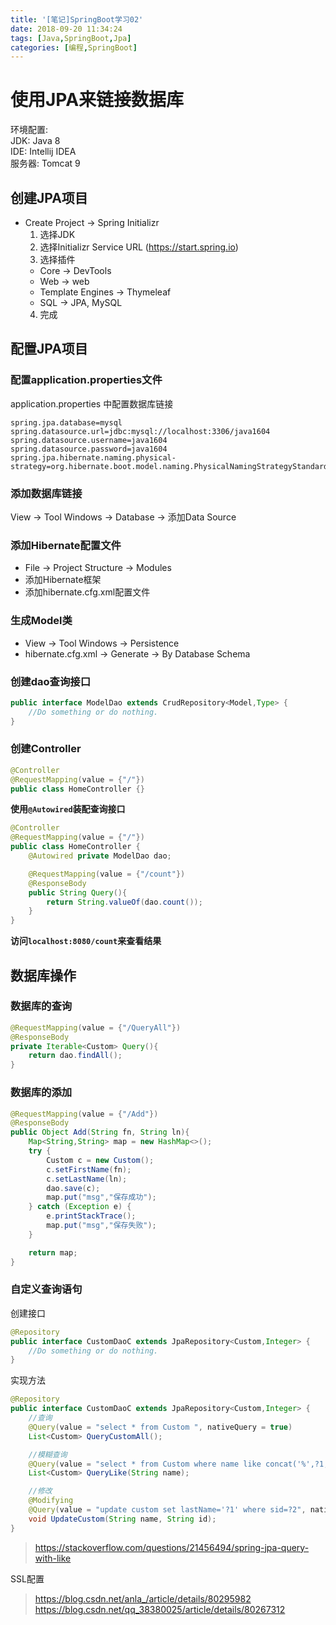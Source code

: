 ```yaml
---
title: '[笔记]SpringBoot学习02'
date: 2018-09-20 11:34:24
tags: [Java,SpringBoot,Jpa]
categories: [编程,SpringBoot]
---
```


# 使用JPA来链接数据库
环境配置:  
JDK: Java 8  
IDE: Intellij IDEA  
服务器: Tomcat 9

## 创建JPA项目
- Create Project -> Spring Initializr
  1. 选择JDK
  2. 选择Initializr Service URL (https://start.spring.io)
  3. 选择插件
    - Core -> DevTools
    - Web -> web
    - Template Engines -> Thymeleaf
    - SQL -> JPA, MySQL
  4. 完成

## 配置JPA项目
### 配置application.properties文件
application.properties 中配置数据库链接
```properties
spring.jpa.database=mysql
spring.datasource.url=jdbc:mysql://localhost:3306/java1604
spring.datasource.username=java1604
spring.datasource.password=java1604
spring.jpa.hibernate.naming.physical-strategy=org.hibernate.boot.model.naming.PhysicalNamingStrategyStandardImpl
```

<!-- more -->

### 添加数据库链接
View -> Tool Windows -> Database -> 添加Data Source

### 添加Hibernate配置文件
- File -> Project Structure -> Modules
- 添加Hibernate框架
- 添加hibernate.cfg.xml配置文件

### 生成Model类
- View -> Tool Windows -> Persistence
- hibernate.cfg.xml -> Generate -> By Database Schema

### 创建dao查询接口
```java
public interface ModelDao extends CrudRepository<Model,Type> {
    //Do something or do nothing.
}
```

### 创建Controller
```java
@Controller
@RequestMapping(value = {"/"})
public class HomeController {}
```
**使用`@Autowired`装配查询接口**

```java
@Controller
@RequestMapping(value = {"/"})
public class HomeController {
    @Autowired private ModelDao dao;

    @RequestMapping(value = {"/count"})
    @ResponseBody
    public String Query(){
        return String.valueOf(dao.count());
    }
}
```

**访问`localhost:8080/count`来查看结果**

## 数据库操作
### 数据库的查询
```java
@RequestMapping(value = {"/QueryAll"})
@ResponseBody
private Iterable<Custom> Query(){
    return dao.findAll();
}
```

### 数据库的添加
```java
@RequestMapping(value = {"/Add"})
@ResponseBody
public Object Add(String fn, String ln){
    Map<String,String> map = new HashMap<>();
    try {
        Custom c = new Custom();
        c.setFirstName(fn);
        c.setLastName(ln);
        dao.save(c);
        map.put("msg","保存成功");
    } catch (Exception e) {
        e.printStackTrace();
        map.put("msg","保存失败");
    }

    return map;
}
```

### 自定义查询语句
创建接口
```java
@Repository
public interface CustomDaoC extends JpaRepository<Custom,Integer> {
    //Do something or do nothing.
}
```

实现方法
```java
@Repository
public interface CustomDaoC extends JpaRepository<Custom,Integer> {
    //查询
    @Query(value = "select * from Custom ", nativeQuery = true)
    List<Custom> QueryCustomAll();

    //模糊查询
    @Query(value = "select * from Custom where name like concat('%',?1,'%')", nativeQuery = true)
    List<Custom> QueryLike(String name);

    //修改
    @Modifying
    @Query(value = "update custom set lastName='?1' where sid=?2", nativeQuery = true)
    void UpdateCustom(String name, String id);
}
```

>https://stackoverflow.com/questions/21456494/spring-jpa-query-with-like


SSL配置
>https://blog.csdn.net/anla_/article/details/80295982
>https://blog.csdn.net/qq_38380025/article/details/80267312